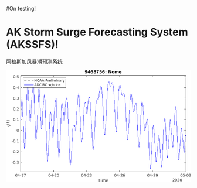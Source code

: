 #On testing!

AK Storm Surge Forecasting System (AKSSFS)!
=========================
阿拉斯加风暴潮预测系统

<img src="images/Mar2020_stna01.png" alt="hi" class="inline"/> 
